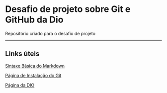 # Desafio de projeto sobre Git e GitHub da Dio
Repositório criado para o desafio de projeto

***

## Links úteis

[Sintaxe Básica do Markdown](https://www.markdownguide.org/basic-syntax/)

[Página de Instalação do Git](https://git-scm.com/downloads)

[Página da DIO](https://web.dio.me/home)
